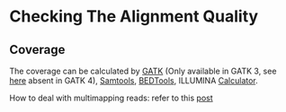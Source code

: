 # Checking The Alignment Quality

## Coverage
The coverage can be calculated by [GATK](https://software.broadinstitute.org/gatk/documentation/tooldocs/3.8-0/org_broadinstitute_gatk_tools_walkers_coverage_DepthOfCoverage.php) (Only available in GATK 3, see [here](https://gatkforums.broadinstitute.org/gatk/discussion/11535/depth-of-coverage-in-gatk-4#latest) absent in GATK 4), [Samtools](https://www.biostars.org/p/5165/), [BEDTools](https://bedtools.readthedocs.io/en/latest/content/tools/genomecov.html), ILLUMINA [Calculator](https://support.illumina.com/downloads/sequencing_coverage_calculator.html).

How to deal with multimapping reads: refer to this [post](https://gist.github.com/sbamin/27acf13f2a28161efbf89a273559bca4)

